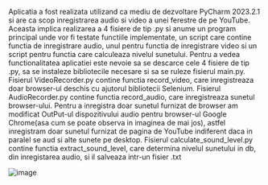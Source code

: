 
Aplicatia a fost realizata utilizand ca mediu de dezvoltare PyCharm 2023.2.1 si are ca scop inregistrarea audio si video a unei ferestre de pe YouTube.
Aceasta implica realizarea a 4 fisiere de tip .py si anume un program principal unde vor fi testate functiile implementate,
un script care contine functia de inregistrare audio, unul pentru functia de inregistrare video si un script pentru functia care 
calculeaza nivelul sunetului.
Pentru a vedea functionalitatea aplicatiei este nevoie sa se descarce cele 4 fisiere de tip .py, sa se instaleze bibliotecile necesare si sa se ruleze fisierul main.py.
Fisierul VideoRecorder.py contine functia record_video, care inregistreaza doar browser-ul deschis cu ajutorul bibliotecii Selenium.
Fisierul AudioRecorder.py contine functia record_audio, care inregistreaza sunetul browser-ului. Pentru a inregistra doar sunetul furnizat de browser am modificat OutPut-ul dispozitivului audio 
pentru browser-ul Google Chrome(asa cum se poate observa in imaginea de mai jos), astfel inregistram doar sunetul furnizat de pagina de YouTube indiferent daca in paralel se aud si alte sunete pe desktop.
Fisierul calculate_sound_level.py contine functia extract_sound_level, care determina nivelul sunetului in db, din inregistarea audio, si il salveaza intr-un fisier .txt


![image](https://github.com/IzabelaBurcica/Arobs/assets/106831283/a7ebb692-01e0-48e7-923f-d70d72f6b5f6)
